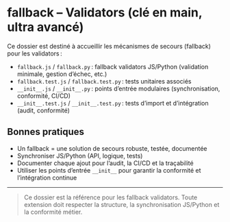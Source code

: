 # fallback – Validators (clé en main, ultra avancé)

Ce dossier est destiné à accueillir les mécanismes de secours (fallback) pour les validators :

- `fallback.js` / `fallback.py` : fallback validators JS/Python (validation minimale, gestion d’échec, etc.)
- `fallback.test.js` / `fallback.test.py` : tests unitaires associés
- `__init__.js` / `__init__.py` : points d’entrée modulaires (synchronisation, conformité, CI/CD)
- `__init__.test.js` / `__init__.test.py` : tests d’import et d’intégration (audit, conformité)

## Bonnes pratiques
- Un fallback = une solution de secours robuste, testée, documentée
- Synchroniser JS/Python (API, logique, tests)
- Documenter chaque ajout pour l’audit, la CI/CD et la traçabilité
- Utiliser les points d’entrée `__init__` pour garantir la conformité et l’intégration continue

---

> Ce dossier est la référence pour les fallback validators. Toute extension doit respecter la structure, la synchronisation JS/Python et la conformité métier.
